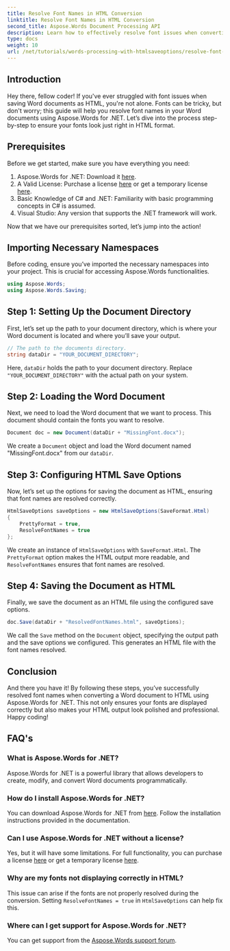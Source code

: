 ```yaml
---
title: Resolve Font Names in HTML Conversion
linktitle: Resolve Font Names in HTML Conversion
second_title: Aspose.Words Document Processing API
description: Learn how to effectively resolve font issues when converting Word documents to HTML using Aspose.Words for .NET. This step-by-step guide provides clear instructions on configuring save options to ensure your fonts appear correctly in the exported HTML format.
type: docs
weight: 10
url: /net/tutorials/words-processing-with-htmlsaveoptions/resolve-font-names-in-html-conversion/
---
```

## Introduction

Hey there, fellow coder! If you've ever struggled with font issues when saving Word documents as HTML, you're not alone. Fonts can be tricky, but don't worry; this guide will help you resolve font names in your Word documents using Aspose.Words for .NET. Let’s dive into the process step-by-step to ensure your fonts look just right in HTML format.

## Prerequisites

Before we get started, make sure you have everything you need:

1. Aspose.Words for .NET: Download it [here](https://releases.aspose.com/words/net/).
2. A Valid License: Purchase a license [here](https://purchase.aspose.com/buy) or get a temporary license [here](https://purchase.aspose.com/temporary-license/).
3. Basic Knowledge of C# and .NET: Familiarity with basic programming concepts in C# is assumed.
4. Visual Studio: Any version that supports the .NET framework will work.

Now that we have our prerequisites sorted, let’s jump into the action!

## Importing Necessary Namespaces

Before coding, ensure you’ve imported the necessary namespaces into your project. This is crucial for accessing Aspose.Words functionalities.

```csharp
using Aspose.Words;
using Aspose.Words.Saving;
```

## Step 1: Setting Up the Document Directory

First, let’s set up the path to your document directory, which is where your Word document is located and where you’ll save your output.

```csharp
// The path to the documents directory.
string dataDir = "YOUR_DOCUMENT_DIRECTORY";
```

Here, `dataDir` holds the path to your document directory. Replace `"YOUR_DOCUMENT_DIRECTORY"` with the actual path on your system.

## Step 2: Loading the Word Document

Next, we need to load the Word document that we want to process. This document should contain the fonts you want to resolve.

```csharp
Document doc = new Document(dataDir + "MissingFont.docx");
```

We create a `Document` object and load the Word document named "MissingFont.docx" from our `dataDir`.

## Step 3: Configuring HTML Save Options

Now, let’s set up the options for saving the document as HTML, ensuring that font names are resolved correctly.

```csharp
HtmlSaveOptions saveOptions = new HtmlSaveOptions(SaveFormat.Html)
{
    PrettyFormat = true,
    ResolveFontNames = true
};
```

We create an instance of `HtmlSaveOptions` with `SaveFormat.Html`. The `PrettyFormat` option makes the HTML output more readable, and `ResolveFontNames` ensures that font names are resolved.

## Step 4: Saving the Document as HTML

Finally, we save the document as an HTML file using the configured save options.

```csharp
doc.Save(dataDir + "ResolvedFontNames.html", saveOptions);
```

We call the `Save` method on the `Document` object, specifying the output path and the save options we configured. This generates an HTML file with the font names resolved.

## Conclusion

And there you have it! By following these steps, you’ve successfully resolved font names when converting a Word document to HTML using Aspose.Words for .NET. This not only ensures your fonts are displayed correctly but also makes your HTML output look polished and professional. Happy coding!

## FAQ's

### What is Aspose.Words for .NET?
Aspose.Words for .NET is a powerful library that allows developers to create, modify, and convert Word documents programmatically.

### How do I install Aspose.Words for .NET?
You can download Aspose.Words for .NET from [here](https://releases.aspose.com/words/net/). Follow the installation instructions provided in the documentation.

### Can I use Aspose.Words for .NET without a license?
Yes, but it will have some limitations. For full functionality, you can purchase a license [here](https://purchase.aspose.com/buy) or get a temporary license [here](https://purchase.aspose.com/temporary-license/).

### Why are my fonts not displaying correctly in HTML?
This issue can arise if the fonts are not properly resolved during the conversion. Setting `ResolveFontNames = true` in `HtmlSaveOptions` can help fix this.

### Where can I get support for Aspose.Words for .NET?
You can get support from the [Aspose.Words support forum](https://forum.aspose.com/c/words/8).
